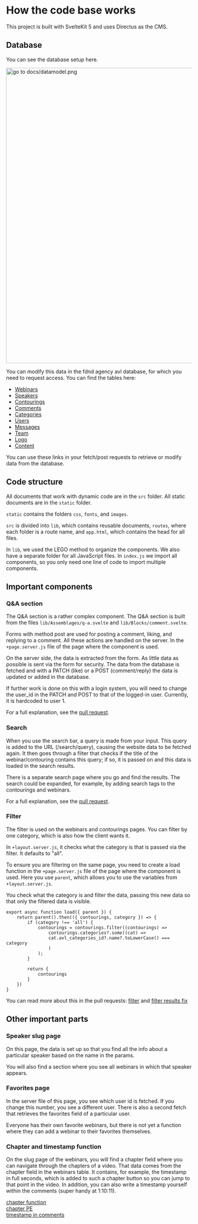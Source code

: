 # How the code base works
This project is built with SvelteKit 5 and uses Directus as the CMS.

## Database
You can see the database setup here.

<img width="800" src="./datamodel.png" alt="go to docs/datamodel.png">

You can modify this data in the fdnd agency avl database, for which you need to request access. You can find the tables here:
- [Webinars](https://fdnd-agency.directus.app/items/avl_webinars)
- [Speakers](https://fdnd-agency.directus.app/items/avl_speakers)
- [Contourings](https://fdnd-agency.directus.app/items/avl_contourings)
- [Comments](https://fdnd-agency.directus.app/items/avl_comments)
- [Categories](https://fdnd-agency.directus.app/items/avl_categories)
- [Users](https://fdnd-agency.directus.app/items/avl_users)
- [Messages](https://fdnd-agency.directus.app/items/avl_messages)
- [Team](https://fdnd-agency.directus.app/items/avl_team)
- [Logo](https://fdnd-agency.directus.app/items/avl_logos)
- [Content](https://fdnd-agency.directus.app/items/avl_content)

You can use these links in your fetch/post requests to retrieve or modify data from the database.

## Code structure
All documents that work with dynamic code are in the `src` folder. All static documents are in the `static` folder.

`static` contains the folders `css`, `fonts`, and `images`.

`src` is divided into `lib`, which contains reusable documents, `routes`, where each folder is a route name, and `app.html`, which contains the head for all files.

In `lib`, we used the LEGO method to organize the components.
We also have a separate folder for all JavaScript files. In `index.js` we import all components, so you only need one line of code to import multiple components.

## Important components

### Q&A section
The Q&A section is a rather complex component. The Q&A section is built from the files `lib/Assemblages/q-a.svelte` and `lib/Blocks/comment.svelte`.

Forms with method post are used for posting a comment, liking, and replying to a comment. All these actions are handled on the server. In the `+page.server.js` file of the page where the component is used.

On the server side, the data is extracted from the form. As little data as possible is sent via the form for security. The data from the database is fetched and with a PATCH (like) or a POST (comment/reply) the data is updated or added in the database.

If further work is done on this with a login system, you will need to change the user_id in the PATCH and POST to that of the logged-in user. Currently, it is hardcoded to user 1.

For a full explanation, see the [pull request](https://github.com/itsValyria/Oncollaboration/pull/6).

### Search
When you use the search bar, a query is made from your input. This query is added to the URL (/search/query), causing the website data to be fetched again. It then goes through a filter that checks if the title of the webinar/contouring contains this query; if so, it is passed on and this data is loaded in the search results.

There is a separate search page where you go and find the results. The search could be expanded, for example, by adding search tags to the contourings and webinars.

For a full explanation, see the [pull request](https://github.com/itsValyria/Oncollaboration/pull/1).

### Filter
The filter is used on the webinars and contourings pages. You can filter by one category, which is also how the client wants it.

In `+layout.server.js`, it checks what the category is that is passed via the filter. It defaults to "all".

To ensure you are filtering on the same page, you need to create a load function in the `+page.server.js` file of the page where the component is used. Here you use `parent`, which allows you to use the variables from `+layout.server.js`.

You check what the category is and filter the data, passing this new data so that only the filtered data is visible.

```
export async function load({ parent }) {
    return parent().then(({ contourings, category }) => {
        if (category !== 'all') {
            contourings = contourings.filter((contourings) =>
                contourings.categories?.some((cat) =>
                cat.avl_categories_id?.name?.toLowerCase() === category
                )
            );
        }

        return {
            contourings
        }
    })
}
```

You can read more about this in the pull requests: [filter](https://github.com/itsValyria/Oncollaboration/pull/5) and [filter results fix](https://github.com/itsValyria/Oncollaboration/pull/14)

## Other important parts

### Speaker slug page

On this page, the data is set up so that you find all the info about a particular speaker based on the name in the params.

You will also find a section where you see all webinars in which that speaker appears.

### Favorites page

In the server file of this page, you see which user id is fetched. If you change this number, you see a different user. There is also a second fetch that retrieves the favorites field of a particular user.

Everyone has their own favorite webinars, but there is not yet a function where they can add a webinar to their favorites themselves.

### Chapter and timestamp function

On the slug page of the webinars, you will find a chapter field where you can navigate through the chapters of a video. That data comes from the chapter field in the webinars table. It contains, for example, the timestamp in full seconds, which is added to such a chapter button so you can jump to that point in the video. In addition, you can also write a timestamp yourself within the comments (super handy at 1:10:11).

[chapter function](https://github.com/fdnd-agency/oncollaboration/issues/61?issue=fdnd-agency%7Concollaboration%7C63)  
[chapter PE](https://github.com/fdnd-agency/oncollaboration/issues/61?issue=fdnd-agency%7Concollaboration%7C65)  
[timestamp in comments](https://github.com/fdnd-agency/oncollaboration/issues/75#issuecomment-2858430311)
